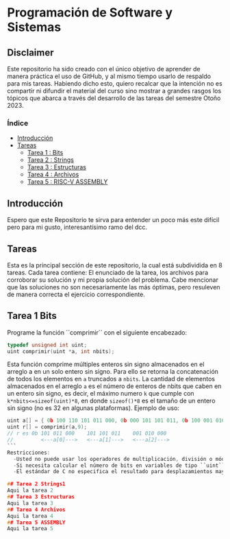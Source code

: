 # Programación de Software y Sistemas
## Disclaimer
Este repositorio ha sido creado con el único objetivo de aprender de manera práctica el uso de GitHub, y al mismo tiempo usarlo de respaldo para mis tareas. Habiendo dicho esto, quiero recalcar que la intención no es compartir ni difundir el material del curso sino mostrar a grandes rasgos los tópicos que abarca a través del desarrollo de las tareas del semestre Otoño 2023.
### Índice
- [Introducción](#introducción)
- [Tareas](#tareas)
  - [Tarea 1 : Bits](#tarea-1-bits)
  - [Tarea 2 : Strings](#tarea-2-strings)
  - [Tarea 3 : Estructuras](#tarea-3-estructuras)
  - [Tarea 4 : Archivos](#tarea-4-archivos)
  - [Tarea 5 : RISC-V ASSEMBLY](#tarea-5-assembly)


## Introducción
Espero que este Repositorio te sirva para entender un poco más este difícil pero para mi gusto, interesantísimo ramo del dcc.
## Tareas 
Esta es la principal sección de este repositorio, la cual está subdividida en 8 tareas. Cada tarea contiene: El enunciado de la tarea, los archivos para corroborar su solución y mi propia solución del problema. Cabe mencionar que las soluciones no son necesariamente las más óptimas, pero resuleven de manera correcta el ejercicio correspondiente.
## Tarea 1 Bits
Programe la función ´´comprimir´´ con el siguiente encabezado:
```c
typedef unsigned int uint;
uint comprimir(uint *a, int nbits);
```
Esta función comprime múltiples enteros sin signo almacenados en el arreglo a en un solo entero sin signo. Para ello se retorna la concatenación de todos los elementos en ``a`` truncados a ``nbits``. La cantidad de elementos almacenados en el arreglo ``a`` es el número de enteros de nbits que caben en un entero sin signo, es decir, el máximo numero ``k`` que cumple con ``k*nbits<=sizeof(uint)*8``, en donde ``sizeof()*8`` es el tamaño de un entero sin signo (no es 32 en algunas plataformas).
Ejemplo de uso:
````c
uint a[] = { 0b 100 110 101 011 000, 0b 000 101 101 011, 0b 100 001 010 000};
uint r[] = comprimir(a,9);
// r es 0b 101 011 000    101 101 011    001 010 000
//         <---a[0]--->   <---a[1]--->   <---a[2]--->
```
Restricciones:
  -Usted no puede usar los operadores de multiplicación, división o módulo. Use los operadores de bits eficientemente.
  -Si necesita calcular el número de bits en variables de tipo ``uint``, calcule ``sizeof(uint)<<3``. La cantidad de bits en un byte es siempre 8.
  -El estándar de C no especifica el resultado para desplazamientos mayores o iguales al tamaño del operando. Sanitize rechaza el desplazamiento ``x<<nbits`` cuando ``nbits`` es 32 o superior. En esta tarea use ``x<<(nbits-1)<<1`` porque sí va a funcionar considerando las restricciones en el rango que puede tomar ``nbits`` en esta tarea.

## Tarea 2 Strings1
Aqui la tarea 2
## Tarea 3 Estructuras
Aqui la tarea 3
## Tarea 4 Archivos
Aqui la tarea 4
## Tarea 5 ASSEMBLY
Aqui la tarea 5

